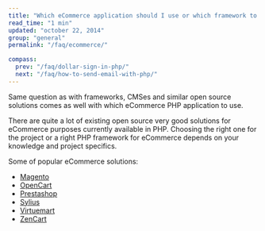 ```yaml
---
title: "Which eCommerce application should I use or which framework to use for building eCommerce application?"
read_time: "1 min"
updated: "october 22, 2014"
group: "general"
permalink: "/faq/ecommerce/"

compass:
  prev: "/faq/dollar-sign-in-php/"
  next: "/faq/how-to-send-email-with-php/"
---
```


Same question as with frameworks, CMSes and similar open source solutions comes as well with which eCommerce PHP application to use.

There are quite a lot of existing open source very good solutions for eCommerce purposes currently available in PHP. Choosing the right one
for the project or a right PHP framework for eCommerce depends on your knowledge and project specifics.

Some of popular eCommerce solutions:

* [Magento](http://magento.com/)
* [OpenCart](http://www.opencart.com/)
* [Prestashop](http://www.prestashop.com/)
* [Sylius](http://www.sylius.org/)
* [Virtuemart](http://virtuemart.net/)
* [ZenCart](http://www.zen-cart.com/)

